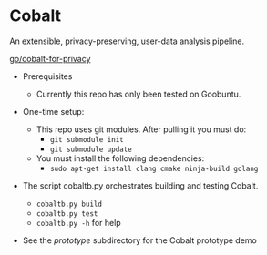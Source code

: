 # Cobalt
An extensible, privacy-preserving, user-data analysis pipeline.

[go/cobalt-for-privacy](https://goto.google.com/cobalt-for-privacy)

* Prerequisites
  * Currently this repo has only been tested on Goobuntu.

* One-time setup:
  * This repo uses git modules. After pulling it you must do:
    * `git submodule init`
    * `git submodule update`
  * You must install the following dependencies:
    * `sudo apt-get install clang cmake ninja-build golang`

* The script cobaltb.py orchestrates building and testing Cobalt.
  * `cobaltb.py build`
  * `cobaltb.py test`
  * `cobaltb.py -h` for help

* See the *prototype* subdirectory for the Cobalt prototype demo
